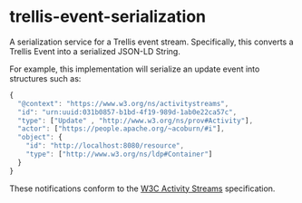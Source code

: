# trellis-event-serialization

A serialization service for a Trellis event stream. Specifically, this converts a Trellis Event into
a serialized JSON-LD String.

For example, this implementation will serialize an update event into structures such as:

```javascript
{
  "@context": "https://www.w3.org/ns/activitystreams",
  "id": "urn:uuid:031b0857-b1bd-4f19-989d-1ab0e22ca57c",
  "type": ["Update" , "http://www.w3.org/ns/prov#Activity"],
  "actor": ["https://people.apache.org/~acoburn/#i"],
  "object": {
    "id": "http://localhost:8080/resource",
    "type": ["http://www.w3.org/ns/ldp#Container"]
  }
}
```

These notifications conform to the [W3C Activity Streams](https://www.w3.org/TR/activitystreams-core/) specification.

